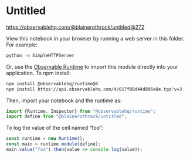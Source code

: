 # Untitled

https://observablehq.com/@blainerothrock/untitled@272

View this notebook in your browser by running a web server in this folder. For
example:

~~~sh
python -m SimpleHTTPServer
~~~

Or, use the [Observable Runtime](https://github.com/observablehq/runtime) to
import this module directly into your application. To npm install:

~~~sh
npm install @observablehq/runtime@4
npm install https://api.observablehq.com/d/017f88d44d896e8e.tgz?v=3
~~~

Then, import your notebook and the runtime as:

~~~js
import {Runtime, Inspector} from "@observablehq/runtime";
import define from "@blainerothrock/untitled";
~~~

To log the value of the cell named “foo”:

~~~js
const runtime = new Runtime();
const main = runtime.module(define);
main.value("foo").then(value => console.log(value));
~~~
